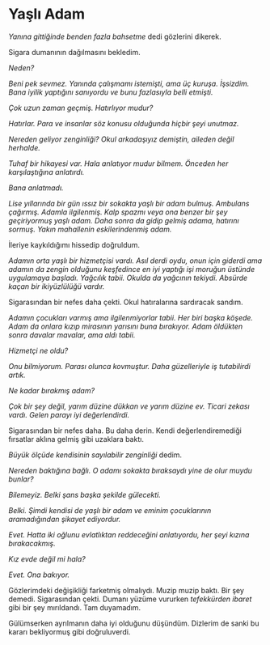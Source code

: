 # Yaşlı Adam


*Yanına gittiğinde benden fazla bahsetme* dedi gözlerini dikerek.

Sigara dumanının dağılmasını bekledim. 

*Neden?*

*Beni pek sevmez. Yanında çalışmamı istemişti, ama üç kuruşa. İşsizdim. Bana iyilik yaptığını sanıyordu ve bunu fazlasıyla belli etmişti.*

*Çok uzun zaman geçmiş. Hatırlıyor mudur?*

*Hatırlar. Para ve insanlar söz konusu olduğunda hiçbir şeyi unutmaz.*

*Nereden geliyor zenginliği? Okul arkadaşıyız demiştin, aileden değil
herhalde.*

*Tuhaf bir hikayesi var. Hala anlatıyor mudur bilmem. Önceden her
karşılaştığına anlatırdı.*

*Bana anlatmadı.*

*Lise yıllarında bir gün ıssız bir sokakta yaşlı bir adam bulmuş.
Ambulans çağırmış. Adamla ilgilenmiş. Kalp spazmı veya ona benzer bir şey
geçiriyormuş yaşlı adam. Daha sonra da gidip gelmiş adama, hatırını sormuş.
Yakın mahallenin eskilerindenmiş adam.*

İleriye kaykıldığımı hissedip doğruldum.

*Adamın orta yaşlı bir hizmetçisi vardı. Asıl derdi oydu, onun için
giderdi ama adamın da zengin olduğunu keşfedince en iyi yaptığı işi
moruğun üstünde uygulamaya başladı. Yağcılık tabii. Okulda da yağcının
tekiydi. Absürde kaçan bir ikiyüzlülüğü vardır.*

Sigarasından bir nefes daha çekti. Okul hatıralarına sardıracak sandım.

*Adamın çocukları varmış ama ilgilenmiyorlar tabii. Her biri başka
köşede. Adam da onlara kızıp mirasının yarısını buna bırakıyor. Adam
öldükten sonra davalar mavalar, ama aldı tabii.*

*Hizmetçi ne oldu?*

*Onu bilmiyorum. Parası olunca kovmuştur. Daha güzelleriyle iş
tutabilirdi artık.*

*Ne kadar bırakmış adam?*

*Çok bir şey değil, yarım düzine dükkan ve yarım düzine ev. <!--istanbuldaysa gayet çok :)--> Ticari
zekası vardı. Gelen parayı iyi değerlendirdi.*

Sigarasından bir nefes daha. Bu daha derin. Kendi değerlendiremediği
fırsatlar aklına gelmiş gibi uzaklara baktı.

*Büyük ölçüde kendisinin sayılabilir zenginliği* dedim.

*Nereden baktığına bağlı. O adamı sokakta bıraksaydı yine de olur muydu
bunlar?*

*Bilemeyiz. Belki şans başka şekilde gülecekti.*

*Belki. Şimdi kendisi de yaşlı bir adam ve eminim çocuklarının
aramadığından şikayet ediyordur.*

*Evet. Hatta iki oğlunu evlatlıktan reddeceğini anlatıyordu, her şeyi
kızına bırakacakmış.*

*Kız evde değil mi hala?*

*Evet. Ona bakıyor.*

Gözlerimdeki değişikliği farketmiş olmalıydı. Muzip muzip baktı. Bir şey
demedi. Sigarasından çekti. Dumanı yüzüme vururken *tefekkürden ibaret*
gibi bir şey mırıldandı. Tam duyamadım.

Gülümserken ayrılmanın daha iyi olduğunu düşündüm. Dizlerim de sanki bu
kararı bekliyormuş gibi doğruluverdi.
